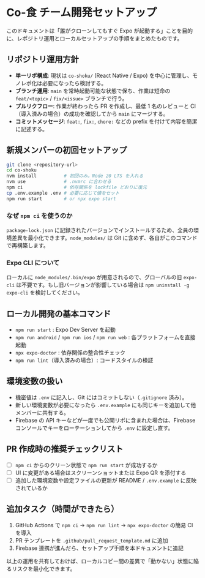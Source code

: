 # Co-食 チーム開発セットアップ

このドキュメントは「誰がクローンしてもすぐ Expo が起動する」ことを目的に、レポジトリ運用とローカルセットアップの手順をまとめたものです。

## リポジトリ運用方針
- **単一リポ構成**: 現状は `co-shoku/` (React Native / Expo) を中心に管理し、モノレポ化は必要になったら検討する。
- **ブランチ運用**: `main` を常時起動可能な状態で保ち、作業は短命の `feat/<topic>` / `fix/<issue>` ブランチで行う。
- **プルリクフロー**: 作業が終わったら PR を作成し、最低 1 名のレビューと CI（導入済みの場合）の成功を確認してから `main` にマージする。
- **コミットメッセージ**: `feat:`, `fix:`, `chore:` などの prefix を付けて内容を簡潔に記述する。

## 新規メンバーの初回セットアップ
```bash
git clone <repository-url>
cd co-shoku
nvm install          # 初回のみ。Node 20 LTS を入れる
nvm use              # .nvmrc に合わせる
npm ci               # 依存関係を lockfile どおりに復元
cp .env.example .env # 必要に応じて値をセット
npm run start        # or npx expo start
```

### なぜ `npm ci` を使うのか
`package-lock.json` に記録されたバージョンでインストールするため、全員の環境差異を最小化できます。`node_modules/` は Git に含めず、各自がこのコマンドで再構築します。

### Expo CLI について
ローカルに `node_modules/.bin/expo` が用意されるので、グローバルの旧 `expo-cli` は不要です。もし旧バージョンが影響している場合は `npm uninstall -g expo-cli` を検討してください。

## ローカル開発の基本コマンド
- `npm run start` : Expo Dev Server を起動
- `npm run android` / `npm run ios` / `npm run web` : 各プラットフォームを直接起動
- `npx expo-doctor` : 依存関係の整合性チェック
- `npm run lint`（導入済みの場合）: コードスタイルの検証

## 環境変数の扱い
- 機密値は `.env` に記入し、Git にはコミットしない（`.gitignore` 済み）。
- 新しい環境変数が必要になったら `.env.example` にも同じキーを追加して他メンバーに共有する。
- Firebase の API キーなどが一度でも公開リポに含まれた場合は、Firebase コンソールでキーをローテーションしてから `.env` に設定し直す。

## PR 作成時の推奨チェックリスト
- [ ] `npm ci` からのクリーン状態で `npm run start` が成功するか
- [ ] UI に変更がある場合はスクリーンショットまたは Expo QR を添付する
- [ ] 追加した環境変数や設定ファイルの更新が README / `.env.example` に反映されているか

## 追加タスク（時間ができたら）
1. GitHub Actions で `npm ci` → `npm run lint` → `npx expo-doctor` の簡易 CI を導入
2. PR テンプレートを `.github/pull_request_template.md` に追加
3. Firebase 連携が進んだら、セットアップ手順を本ドキュメントに追記

以上の運用を共有しておけば、ローカルコピー間の差異で「動かない」状態に陥るリスクを最小化できます。
